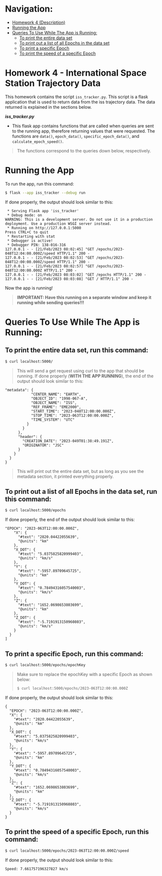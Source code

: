 # Navigation:
- [Homework 4 (Description)](https://github.com/jaeestee/homeworkcoe332/tree/main/homework04#homework-4---international-space-station-trajectory-data)
- [Running the App](https://github.com/jaeestee/homeworkcoe332/tree/main/homework04#running-the-app)
- [Queries To Use While The App is Running:](https://github.com/jaeestee/homeworkcoe332/tree/main/homework04#queries-to-use-while-the-app-is-running)
  - [To print the entire data set](https://github.com/jaeestee/homeworkcoe332/tree/main/homework04#to-print-the-entire-data-set-run-this-command)
  - [To print out a list of all Epochs in the data set](https://github.com/jaeestee/homeworkcoe332/tree/main/homework04#to-print-out-a-list-of-all-epochs-in-the-data-set-run-this-command)
  - [To print a specific Epoch](https://github.com/jaeestee/homeworkcoe332/tree/main/homework04#to-print-a-specific-epoch-run-this-command)
  - [To print the speed of a specific Epoch](https://github.com/jaeestee/homeworkcoe332/tree/main/homework04#lastly-to-print-the-speed-of-a-specific-epoch-run-this-command)
# Homework 4 - International Space Station Trajectory Data
This homework contains the script ``iss_tracker.py``. This script is a flask application that is used to return data from the iss trajectory data. The data returned is explained in the sections below.

***iss_tracker.py***
- This flask app contains functions that are called when queries are sent to the running app, therefore returning values that were requested. The functions are ``data()``, ``epoch_data()``, ``specific_epoch_data()``, and ``calculate_epoch_speed()``.
> The functions correspond to the queries down below, respectively.

# Running the App
To run the app, run this command:
```bash
$ flask --app iss_tracker --debug run
```
If done properly, the output should look similar to this:
```
 * Serving Flask app 'iss_tracker'
 * Debug mode: on
WARNING: This is a development server. Do not use it in a production deployment. Use a production WSGI server instead.
 * Running on http://127.0.0.1:5000
Press CTRL+C to quit
 * Restarting with stat
 * Debugger is active!
 * Debugger PIN: 138-016-316
127.0.0.1 - - [21/Feb/2023 08:02:45] "GET /epochs/2023-048T12:04:00.000Z/speed HTTP/1.1" 200 -
127.0.0.1 - - [21/Feb/2023 08:02:53] "GET /epochs/2023-048T12:00:00.000Z/speed HTTP/1.1" 200 -
127.0.0.1 - - [21/Feb/2023 08:02:57] "GET /epochs/2023-048T12:00:00.000Z HTTP/1.1" 200 -
127.0.0.1 - - [21/Feb/2023 08:03:02] "GET /epochs HTTP/1.1" 200 -
127.0.0.1 - - [21/Feb/2023 08:03:08] "GET / HTTP/1.1" 200 -
```
Now the app is running!
> **IMPORTANT: Have this running on a separate window and keep it running while sending queries!!!**

# Queries To Use While The App is Running:
## To print the entire data set, run this command:
```bash
$ curl localhost:5000/
```
> This will send a get request using curl to the app that should be running.
If done properly (**WITH THE APP RUNNING**), the end of the output should look similar to this:
```
"metadata": {
            "CENTER_NAME": "EARTH",
            "OBJECT_ID": "1998-067-A",
            "OBJECT_NAME": "ISS",
            "REF_FRAME": "EME2000",
            "START_TIME": "2023-048T12:00:00.000Z",
            "STOP_TIME": "2023-063T12:00:00.000Z",
            "TIME_SYSTEM": "UTC"
          }
        }
      },
      "header": {
        "CREATION_DATE": "2023-049T01:38:49.191Z",
        "ORIGINATOR": "JSC"
      }
    }
  }
}
```
> This will print out the entire data set, but as long as you see the metadata section, it printed everything properly.

## To print out a list of all Epochs in the data set, run this command:
```bash
$ curl localhost:5000/epochs
```
If done properly, the end of the output should look similar to this:
```
"EPOCH": "2023-063T12:00:00.000Z",
    "X": {
      "#text": "2820.04422055639",
      "@units": "km"
    },
    "X_DOT": {
      "#text": "5.0375825820999403",
      "@units": "km/s"
    },
    "Y": {
      "#text": "-5957.89709645725",
      "@units": "km"
    },
    "Y_DOT": {
      "#text": "0.78494316057540003",
      "@units": "km/s"
    },
    "Z": {
      "#text": "1652.0698653803699",
      "@units": "km"
    },
    "Z_DOT": {
      "#text": "-5.7191913150960803",
      "@units": "km/s"
    }
  }
]
```

## To print a specific Epoch, run this command:
```bash
$ curl localhost:5000/epochs/epochKey
```
> Make sure to replace the epochKey with a specific Epoch as shown below:
> ```bash
> $ curl localhost:5000/epochs/2023-063T12:00:00.000Z
> ```
If done properly, the output should look similar to this:
```
{
  "EPOCH": "2023-063T12:00:00.000Z",
  "X": {
    "#text": "2820.04422055639",
    "@units": "km"
  },
  "X_DOT": {
    "#text": "5.0375825820999403",
    "@units": "km/s"
  },
  "Y": {
    "#text": "-5957.89709645725",
    "@units": "km"
  },
  "Y_DOT": {
    "#text": "0.78494316057540003",
    "@units": "km/s"
  },
  "Z": {
    "#text": "1652.0698653803699",
    "@units": "km"
  },
  "Z_DOT": {
    "#text": "-5.7191913150960803",
    "@units": "km/s"
  }
}
```

## To print the speed of a specific Epoch, run this command:
```bash
$ curl localhost:5000/epochs/2023-063T12:00:00.000Z/speed
```
If done properly, the output should look similar to this:
```
Speed: 7.661757196327827 km/s
```
